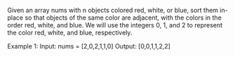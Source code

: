 Given an array nums with n objects colored red, white, or blue, sort them in-place so that objects of the same color are adjacent, with the colors in the order red, white, and blue.
We will use the integers 0, 1, and 2 to represent the color red, white, and blue, respectively.
 
Example 1:
Input: nums = [2,0,2,1,1,0]
Output: [0,0,1,1,2,2]
